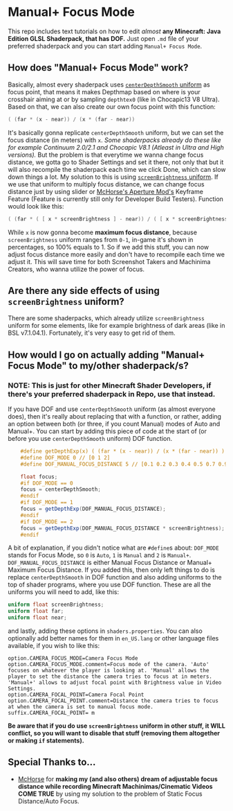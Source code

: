 # Manual+ Focus Mode
This repo includes text tutorials on how to edit *almost* **any Minecraft: Java Edition GLSL Shaderpack, that has DOF.**
Just open `.md` file of your preferred shaderpack and you can start adding `Manual+ Focus Mode`.

## How does "Manual+ Focus Mode" work?
Basically, almost every shaderpack uses [`centerDepthSmooth` uniform](https://github.com/sp614x/optifine/blob/master/OptiFineDoc/doc/shaders.txt#L175) as focus point, that means it makes Depthmap based on where is your crosshair aiming at or by sampling `depthtex0` (like in Chocapic13 V8 Ultra).
Based on that, we can also create our own focus point with this function:
```glsl
( (far * (x - near)) / (x * (far - near))
```
It's basically gonna replicate `centerDepthSmooth` uniform, but we can set the focus distance (in meters) with `x`.
*Some shaderpacks already do these like for example Continuum 2.0/2.1 and Chocapic V8.1 (Atleast in Ultra and High versions).*
But the problem is that everytime we wanna change focus distance, we gotta go to Shader Settings and set it there, not only that but it will also recompile the shaderpack each time we click Done, which can slow down things a lot.
My solution to this is using [`screenBrightness` uniform](https://github.com/sp614x/optifine/blob/master/OptiFineDoc/doc/shaders.txt#L173). If we use that uniform to multiply focus distance, we can change focus distance just by using slider or [McHorse's Aperture Mod's](https://www.curseforge.com/minecraft/mc-mods/aperture) Keyframe Feature (Feature is currently still only for Developer Build Testers).
Function would look like this:
```glsl
( (far * ( [ x * screenBrightness ] - near)) / ( [ x * screenBrightness ] * (far - near))
```
While `x` is now gonna become **maximum focus distance**, because `screenBrightness` uniform ranges from `0-1`, in-game it's shown in percentages, so 100% equals to 1.
So if we add this stuff, you can now adjust focus distance more easily and don't have to recompile each time we adjust it. This will save time for both Screenshot Takers and Machinima Creators, who wanna utilize the power of focus.
## Are there any side effects of using `screenBrightness` uniform?
There are some shaderpacks, which already utilize `screenBrightness` uniform for some elements, like for example brightness of dark areas (like in BSL v7.1.04.1). Fortunately, it's very easy to get rid of them.
## How would I go on actually adding "Manual+ Focus Mode" to my/other shaderpack/s?
### **NOTE: This is just for other Minecraft Shader Developers, if there's your preferred shaderpack in Repo, use that instead.**
If you have DOF and use `centerDepthSmooth` uniform (as almost everyone does), then it's really about replacing that with a function, or rather, adding an option between both (or three, if you count Manual) modes of Auto and Manual+.
You can start by adding this piece of code at the start of (or before you use `centerDepthSmooth` uniform) DOF function.
```glsl
    #define getDepthExp(x) ( (far * (x - near)) / (x * (far - near)) )
    #define DOF_MODE 0 // [0 1 2]
    #define DOF_MANUAL_FOCUS_DISTANCE 5 // [0.1 0.2 0.3 0.4 0.5 0.7 0.9 1 1.1 1.2 1.3 1.4 1.5 1.6 1.8 1.9 2 2.1 2.2 2.3 2.4 2.5 2.6 2.7 2.8 2.9 3 4 5 6 7 8 9 10 12 14 16 24 32 40 48 56 64 72 80 88 96 104 112 120 128 136 144 152 160 168 176 184 192 200 208 216 224 232 240 248 256]

    float focus;
    #if DOF_MODE == 0
    focus = centerDepthSmooth;
    #endif
    #if DOF_MODE == 1
    focus = getDepthExp(DOF_MANUAL_FOCUS_DISTANCE);
    #endif
    #if DOF_MODE == 2
    focus = getDepthExp(DOF_MANUAL_FOCUS_DISTANCE * screenBrightness);
    #endif
```
A bit of explanation, if you didn't notice what are `#define`s about: `DOF_MODE` stands for Focus Mode, so `0` is `Auto`, `1` is `Manual` and `2` is `Manual+`. `DOF_MANUAL_FOCUS_DISTANCE` is either Manual Focus Distance or Manual+ Maximum Focus Distance.
If you added this, then only left things to do is replace `centerDepthSmooth` in DOF function and also adding uniforms to the top of shader programs, where you use DOF function. These are all the uniforms you will need to add, like this:
```glsl
uniform float screenBrightness;
uniform float far;
uniform float near;
```
and lastly, adding these options in `shaders.properties`. You can also optionally add better names for them in `en_US.lang` or other language files available, if you wish to like this:
```
option.CAMERA_FOCUS_MODE=Camera Focus Mode
option.CAMERA_FOCUS_MODE.comment=Focus mode of the camera. 'Auto' focuses on whatever the player is looking at. 'Manual' allows the player to set the distance the camera tries to focus at in meters. 'Manual+' allows to adjust focal point with Brightness value in Video Settings.
option.CAMERA_FOCAL_POINT=Camera Focal Point
option.CAMERA_FOCAL_POINT.comment=Distance the camera tries to focus at when the camera is set to manual focus mode.
suffix.CAMERA_FOCAL_POINT= m
```
**Be aware that if you do use `screenBrightness` uniform in other stuff, it WILL conflict, so you will want to disable that stuff (removing them altogether or making `if` statements).**
## Special Thanks to...
* [McHorse](https://twitter.com/McHorsy) for **making my (and also others) dream of adjustable focus distance while recording Minecraft Machinimas/Cinematic Videos COME TRUE** by using my solution to the problem of Static Focus Distance/Auto Focus.